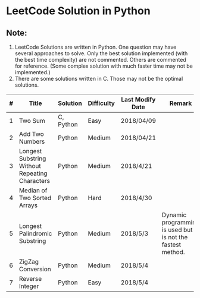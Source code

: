 # LeetCode Solution in Python

## Note:
1. LeetCode Solutions are written in Python. One question may have several approaches to solve. Only the best solution implemented (with the best time complexity) are not commented. Others are commented for reference. (Some complex solution with much faster time may not be implemented.)
2. There are some solutions written in C. Those may not be the optimal solutions.

|#  |Title  |Solution   |Difficulty   |Last Modify Date   |Remark |
|---|---|---|---|---|---|
|1   |Two Sum       |C, Python |Easy   |2018/04/09   | |
|2   |Add Two Numbers      |Python   |Medium   |2018/04/21   | |
|3   |Longest Substring Without Repeating Characters   |Python   |Medium   |2018/4/21   | |
|4   |Median of Two Sorted Arrays   |Python   |Hard   |2018/4/30   | |
|5   |Longest Palindromic Substring   |Python   |Medium   |2018/5/3   |Dynamic programming is used but it is not the fastest method. |
|6   |ZigZag Conversion   |Python   |Medium   |2018/5/4   ||
|7   |Reverse Integer     |Python   |Easy   |2018/5/4   ||
